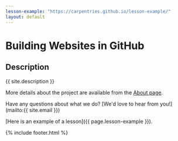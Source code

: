 ```yaml
---
lesson-example: "https://carpentries.github.io/lesson-example/"
layout: default
---
```


# Building Websites in GitHub
## Description
{{ site.description }}

More details about the project are available from the [About page](about).

Have any questions about what we do? [We'd love to hear from you!](mailto:{{ site.email }})

[Here is an example of a lesson]({{ page.lesson-example }}).

{% include footer.html %}
